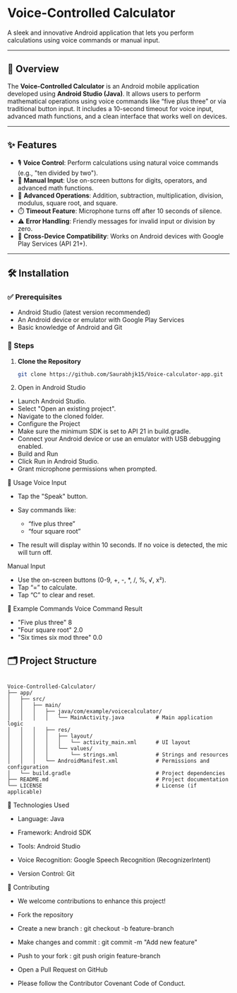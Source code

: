 # Voice-Controlled Calculator

A sleek and innovative Android application that lets you perform calculations using voice commands or manual input.

---

## 📱 Overview

The **Voice-Controlled Calculator** is an Android mobile application developed using **Android Studio (Java)**. It allows users to perform mathematical operations using voice commands like “five plus three” or via traditional button input. It includes a 10-second timeout for voice input, advanced math functions, and a clean interface that works well on devices.

---

## ✨ Features

- 🎙️ **Voice Control**: Perform calculations using natural voice commands (e.g., "ten divided by two").
- 🔢 **Manual Input**: Use on-screen buttons for digits, operators, and advanced math functions.
- 🧮 **Advanced Operations**: Addition, subtraction, multiplication, division, modulus, square root, and square.
- ⏱️ **Timeout Feature**: Microphone turns off after 10 seconds of silence.
- ⚠️ **Error Handling**: Friendly messages for invalid input or division by zero.
- 📱 **Cross-Device Compatibility**: Works on Android devices with Google Play Services (API 21+).

---

## 🛠 Installation

### ✅ Prerequisites
- Android Studio (latest version recommended)
- An Android device or emulator with Google Play Services
- Basic knowledge of Android and Git

### 🚀 Steps

1. **Clone the Repository**
   ```bash
   git clone https://github.com/Saurabhjk15/Voice-calculator-app.git
2. Open in Android Studio
- Launch Android Studio.
- Select "Open an existing project".
- Navigate to the cloned folder.
- Configure the Project
- Make sure the minimum SDK is set to API 21 in build.gradle.
- Connect your Android device or use an emulator with USB debugging enabled.
- Build and Run
- Click Run in Android Studio.
- Grant microphone permissions when prompted.

🎤 Usage
Voice Input
- Tap the "Speak" button.
- Say commands like:
  - “five plus three”
  - “four square root”

- The result will display within 10 seconds. If no voice is detected, the mic will turn off.

Manual Input
- Use the on-screen buttons (0-9, +, -, *, /, %, √, x²).
- Tap “=” to calculate.
- Tap “C” to clear and reset.

🔢 Example Commands
Voice Command	Result
- "Five plus three"  	8
- "Four square root"	 2.0
- "Six times six mod three"  	0.0

## 🗂 Project Structure
```

Voice-Controlled-Calculator/
├── app/
│   ├── src/
│   │   ├── main/
│   │   │   ├── java/com/example/voicecalculator/
│   │   │   │   └── MainActivity.java          # Main application logic
│   │   │   ├── res/
│   │   │   │   ├── layout/
│   │   │   │   │   └── activity_main.xml      # UI layout
│   │   │   │   └── values/
│   │   │   │       └── strings.xml            # Strings and resources
│   │   │   └── AndroidManifest.xml            # Permissions and configuration
│   └── build.gradle                           # Project dependencies
├── README.md                                  # Project documentation
└── LICENSE                                    # License (if applicable)
```


🧰 Technologies Used
- Language: Java

- Framework: Android SDK

- Tools: Android Studio

- Voice Recognition: Google Speech Recognition (RecognizerIntent)

- Version Control: Git

🤝 Contributing

- We welcome contributions to enhance this project!

- Fork the repository

- Create a new branch : git checkout -b feature-branch
- Make changes and commit : git commit -m "Add new feature"
- Push to your fork : git push origin feature-branch
- Open a Pull Request on GitHub

- Please follow the Contributor Covenant Code of Conduct.







